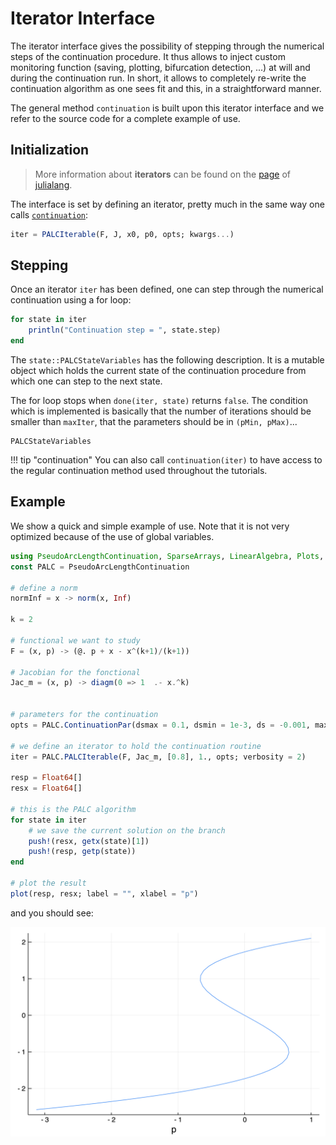 # Iterator Interface

The iterator interface gives the possibility of stepping through the numerical steps of the continuation procedure. It thus allows to inject custom monitoring function (saving, plotting, bifurcation detection, ...) at will and during the continuation run. In short, it allows to completely re-write the continuation algorithm as one sees fit and this, in a straightforward manner.

The general method `continuation` is built upon this iterator interface and we refer to the source code for a complete example of use.

## Initialization

> More information about **iterators** can be found on the [page](https://docs.julialang.org/en/v1/base/collections/#Collections-and-Data-Structures-1) of [julialang](https://docs.julialang.org/en/v1/).

The interface is set by defining an iterator, pretty much in the same way one calls [`continuation`](@ref):

```julia
iter = PALCIterable(F, J, x0, p0, opts; kwargs...)
```

## Stepping

Once an iterator `iter` has been defined, one can step through the numerical continuation using a for loop:

```julia
for state in iter
	println("Continuation step = ", state.step)
end
```

The `state::PALCStateVariables` has the following description. It is a mutable object which holds the current state of the continuation procedure from which one can step to the next state.

The for loop stops when `done(iter, state)` returns `false`. The condition which is implemented is basically that the number of iterations should be smaller than `maxIter`, that the parameters should be in `(pMin, pMax)`...

```@docs
PALCStateVariables
```

!!! tip "continuation"
    You can also call `continuation(iter)` to have access to the regular continuation method used throughout the tutorials.

## Example

We show a quick and simple example of use. Note that it is not very optimized because of the use of global variables.

```julia
using PseudoArcLengthContinuation, SparseArrays, LinearAlgebra, Plots, Setfield
const PALC = PseudoArcLengthContinuation

# define a norm
normInf = x -> norm(x, Inf)

k = 2

# functional we want to study
F = (x, p) -> (@. p + x - x^(k+1)/(k+1))

# Jacobian for the fonctional
Jac_m = (x, p) -> diagm(0 => 1  .- x.^k)


# parameters for the continuation
opts = PALC.ContinuationPar(dsmax = 0.1, dsmin = 1e-3, ds = -0.001, maxSteps = 130, pMin = -3., pMax = 3., saveSolEveryNsteps = 0, computeEigenValues = true, detectBifurcation = true, newtonOptions = NewtonPar(tol = 1e-8, verbose = true))

# we define an iterator to hold the continuation routine
iter = PALC.PALCIterable(F, Jac_m, [0.8], 1., opts; verbosity = 2)

resp = Float64[]
resx = Float64[]

# this is the PALC algorithm
for state in iter
	# we save the current solution on the branch
	push!(resx, getx(state)[1])
	push!(resp, getp(state))
end

# plot the result
plot(resp, resx; label = "", xlabel = "p")
```

and you should see:

![](iterator.png)
